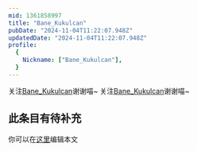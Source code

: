 ```yaml
---
mid: 1361858997
title: "Bane_Kukulcan"
pubDate: "2024-11-04T11:22:07.948Z"
updatedDate: "2024-11-04T11:22:07.948Z"
profile:
  {
    Nickname: ["Bane_Kukulcan"],
  }
---
```


关注[Bane_Kukulcan](https://space.bilibili.com/1361858997)谢谢喵~ 关注[Bane_Kukulcan](https://space.bilibili.com/1361858997)谢谢喵~

## 此条目有待补充
你可以在[这里](https://github.com/Yuhanawa/VTuber.ICU-Content/edit/master/v/Bane_Kukulcan/index.md)编辑本文
